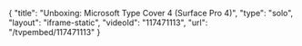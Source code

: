 {
    "title": "Unboxing: Microsoft Type Cover 4 (Surface Pro 4)",
    "type": "solo",
    "layout": "iframe-static",
    "videoId": "117471113",
    "url": "\/tvpembed\/117471113"
}